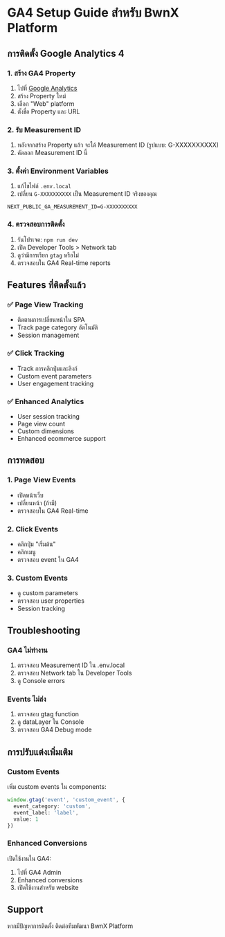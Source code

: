 # GA4 Setup Guide สำหรับ BwnX Platform

## การติดตั้ง Google Analytics 4

### 1. สร้าง GA4 Property
1. ไปที่ [Google Analytics](https://analytics.google.com/)
2. สร้าง Property ใหม่
3. เลือก "Web" platform
4. ตั้งชื่อ Property และ URL

### 2. รับ Measurement ID
1. หลังจากสร้าง Property แล้ว จะได้ Measurement ID (รูปแบบ: G-XXXXXXXXXX)
2. คัดลอก Measurement ID นี้

### 3. ตั้งค่า Environment Variables
1. แก้ไขไฟล์ `.env.local`
2. เปลี่ยน `G-XXXXXXXXXX` เป็น Measurement ID จริงของคุณ

```env
NEXT_PUBLIC_GA_MEASUREMENT_ID=G-XXXXXXXXXX
```

### 4. ตรวจสอบการติดตั้ง
1. รันโปรเจค: `npm run dev`
2. เปิด Developer Tools > Network tab
3. ดูว่ามีการเรียก `gtag` หรือไม่
4. ตรวจสอบใน GA4 Real-time reports

## Features ที่ติดตั้งแล้ว

### ✅ Page View Tracking
- ติดตามการเปลี่ยนหน้าใน SPA
- Track page category อัตโนมัติ
- Session management

### ✅ Click Tracking
- Track การคลิกปุ่มและลิงก์
- Custom event parameters
- User engagement tracking

### ✅ Enhanced Analytics
- User session tracking
- Page view count
- Custom dimensions
- Enhanced ecommerce support

## การทดสอบ

### 1. Page View Events
- เปิดหน้าเว็บ
- เปลี่ยนหน้า (ถ้ามี)
- ตรวจสอบใน GA4 Real-time

### 2. Click Events
- คลิกปุ่ม "เริ่มต้น"
- คลิกเมนู
- ตรวจสอบ event ใน GA4

### 3. Custom Events
- ดู custom parameters
- ตรวจสอบ user properties
- Session tracking

## Troubleshooting

### GA4 ไม่ทำงาน
1. ตรวจสอบ Measurement ID ใน .env.local
2. ตรวจสอบ Network tab ใน Developer Tools
3. ดู Console errors

### Events ไม่ส่ง
1. ตรวจสอบ gtag function
2. ดู dataLayer ใน Console
3. ตรวจสอบ GA4 Debug mode

## การปรับแต่งเพิ่มเติม

### Custom Events
เพิ่ม custom events ใน components:

```typescript
window.gtag('event', 'custom_event', {
  event_category: 'custom',
  event_label: 'label',
  value: 1
})
```

### Enhanced Conversions
เปิดใช้งานใน GA4:
1. ไปที่ GA4 Admin
2. Enhanced conversions
3. เปิดใช้งานสำหรับ website

## Support
หากมีปัญหาการติดตั้ง ติดต่อทีมพัฒนา BwnX Platform